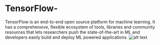 # TensorFlow-
TensorFlow is an end-to-end open source platform for machine learning. It has a comprehensive, flexible ecosystem of tools, libraries and community resources that lets researchers push the state-of-the-art in ML and developers easily build and deploy ML powered applications.
![alt text](https://www.lewuathe.com/assets/img/posts/2019-03-06-annoucements-in-tensorflow-dev-summit-2019/catch.png)
